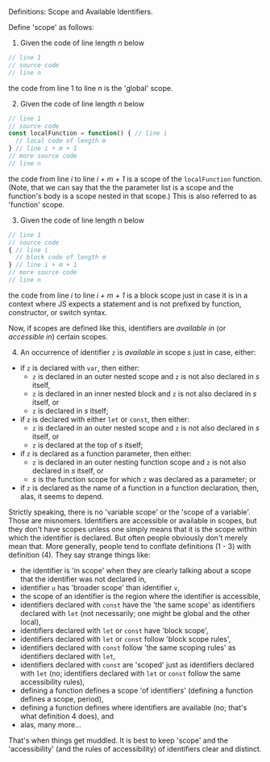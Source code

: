 Definitions: Scope and Available Identifiers.

Define 'scope' as follows:

1. Given the code of line length _n_ below

```js
// line 1
// source code
// line n
```

the code from line 1 to line _n_ is the 'global' scope.

2. Given the code of line length _n_ below

```js
// line 1
// source code
const localFunction = function() { // line i
  // local code of length m
} // line i + m + 1
// more source code
// line n
```

the code from line _i_ to line _i + m + 1_ is a scope of the `localFunction` function. (Note, that we can say that the the parameter list is a scope and the function's body is a scope nested in that scope.) This is also referred to as 'function' scope.

3. Given the code of line length _n_ below

```js
// line 1
// source code
{ // line i
  // block code of length m
} // line i + m + 1
// more source code
// line n
```

the code from line _i_ to line _i + m + 1_ is a block scope just in case it is in a context where JS expects a statement and is not prefixed by function, constructor, or switch syntax.

Now, if scopes are defined like this, identifiers are _available in_ (or _accessible in_) certain scopes.

4. An occurrence of identifier `z` is _available in_ scope _s_ just in case, either:
  - if `z` is declared with `var`, then either:
    - `z` is declared in an outer nested scope and `z` is not also declared in _s_ itself,
    - `z` is declared in an inner nested block and `z` is not also declared in _s_ itself, or
    - `z` is declared in _s_ itself;
  - if `z` is declared with either `let` or `const`, then either:
    - `z` is declared in an outer nested scope and `z` is not also declared in _s_ itself, or
    - `z` is declared at the top of _s_ itself;
  - if `z` is declared as a function parameter, then either:
    - `z` is declared in an outer nesting function scope and `z` is not also declared in _s_ itself, or
    - _s_ is the function scope for which `z` was declared as a parameter; or
  - if `z` is declared as the name of a function in a function declaration, then, alas, it seems to depend.

Strictly speaking, there is no 'variable scope' or the 'scope of a variable'. Those are misnomers. Identifiers are accessible or available in scopes, but they don't have scopes unless one simply means that it is the scope within which the identifier is declared. But often people obviously don't merely mean that. More generally, people tend to conflate definitions (1 - 3) with definition (4). They say strange things like:

- the identifier is 'in scope' when they are clearly talking about a scope that the identifier was not declared in,
- identifier `u` has 'broader scope' than identifier `v`,
- the scope of an identifier is the region where the identifier is accessible,
- identifiers declared with `const` have the 'the same scope' as identifiers declared with `let` (not necessarily; one might be global and the other local),
- identifiers declared with `let` or `const` have 'block scope',
- identifiers declared with `let` or `const` follow 'block scope rules',
- identifiers declared with `const` follow 'the same scoping rules' as identifiers declared with `let`,
- identifiers declared with `const` are 'scoped' just as identifiers declared with `let` (no; identifiers declared with `let` or `const` follow the same accessibility rules),
- defining a function defines a scope 'of identifiers' (defining a function defines a scope, period),
- defining a function defines where identifiers are available (no; that's what definition 4 does), and
- alas, many more...

That's when things get muddled. It is best to keep 'scope' and the 'accessibility' (and the rules of accessibility) of identifiers clear and distinct.

<!--REST IS FOR LAUNCH ONLY

OLD:

the scope of the block just in case there is either a `let` or `const` declaration within the block code of length _m_. (Note it is not enough that there is either a `let` or `const` declaration within a local scope that is _nested_ within the block from line i to line _i + m + 1_.) This is also referred to as 'block' scope.


For example, consider:

> A variable's scope determines where it is available in a program. The location where you declare a variable determines its scope. In JavaScript, variables declared with the `let` or `const` keywords have block scope.

A variable's scope does not determine where it is available in a program. Where and how it is declared determines where it is available in a program. However, speaking loosely, we can say that the location where you declare a variable determines its scope. In JavaScript, variables declared with `let` or `const` do _not_ _have_ block scope. If `z` is declared with either `let` or `const`, then `z` is available in scope _s_ just in case `z` is declared in an outer nested scope and `z` is not also declared in _s_ itself, or `z` is declared at the top of _s_ itself. Those are the accessibility rules for identifiers declared with `let` or `const`; do not confuse that with block scope.

> [The] code [below] declares a variable `a` and assigns it to the string `'foo'`. However, we get an error [...] since `let` creates a block-scoped variable; `a` isn't accessible outside the block.

```js
if (1 === 1) {
  let a = 'foo';
}
console.log(a); // ReferenceError: a is not defined
```

> The error tells you that `a` isn't available [...]. In other words, it isn't in scope outside of the `if` block.

We get an error not because `let` creates a block-scoped variable but because `a` isn't accessible outside the block scope within which it was declared with `let`. I wouldn't say "`a` is not 'in scope' outside of the `if` block". I would say "`a` is not available in _the_ scope outside of the `if` block".

> If, on the other hand, you declare the variable outside the `if` block, the variable is available within the block as well as after the block ends.

```js
let a = 'foo';
if (1 === 1) {
  a = 'bar';
}
console.log(a);    // => 'bar'
```

> As we can see, this code prints the string `"bar"` since `a` is accessible inside the block. Thus, we can reassign it to a different value inside the block. In other words, this `a` has a broader scope than the `a` variable in the previous example.

Everything is right here except the last sentence. The variable `a` does not have a broader scope than the `a` variable in the previous. Speaking this way causes confusion between scope and the accessibility of identifiers. It especially makes it hard on beginners. Instead, `a` is available in more scopes than the `a` variable in the previous.

> Constants declared with `const` have the same scope as variables declared with `let`.

No. Identifiers declared with `const` have the same availability as identifiers declared with `let`.

> One of the trickiest things to understand for a beginner is the concept of scope and how it pertains to accessing variables. A variable's scope is the part of the program that can access that variable by name. This is true in all programming languages. Specifically, variable scoping rules describe how and where the language finds previously declared variables.

A variable's scope is not the part of the program that can access that variable by name. Keep scope separate from the availability of identifiers in a program. Variable availability rules describe whether a variable is available in particular scopes of the code. You cannot define scope in terms of where an identifier is available.

> Note that a local variable only comes into existence when you call that function. The mere act of defining a function doesn't create any variables. The function declaration does, however, _define_ the scope of the variables. For example, in the `aFunc` function [below], the function body defines where variable `a`, when created, will be accessible.

```js
function aFunc() {
  let a = 1;
}

aFunc();
console.log(a); // ReferenceError: a is not defined
```

A function declaration does define a scope, but not "the scope of the variables". It defines a scope, period. The `aFunc` does not define where `a` is accessible. The definition of identifier availability does that.

> [W]hen we talk about the scope of a variable, it doesn't matter whether we ever execute the code. For instance, suppose we had the following complete program:

```js
function aFunc() {
  let foo = 1;
}
```

> Though we never invoke `aFunc` and never create the `foo` variable, we still talk of it as in scope within `aFunc`.

The `foo` variable is not 'in scope' within `aFunc`. Instead, the `foo` variable is in a scope defined by declaring `aFunc`.

> [Consider the code below.] Executing `console.log(a)` [...] throws an error since `a` is not in scope in `funcB`. The declaration on line 2 does declare a variable named `a`, but that variable's scope is confined to `funcA`. `funcB `can't see the variable at all [...]. That also means that we could declare a separate `a` variable in `funcB` if we wanted. The two `a` variables would have different local scopes and would also be independent of each other.

```js
function funcA() {
  let a = 'hello';
  console.log(a);
}

function funcB() {
  console.log(a); // ReferenceError: a is not defined
}

funcA();
funcB();
```

Executing `console.log(a)` throws an error since there is no `a` variable that is accessible from `funcB`.

> Nested functions follow the same rules of inner and outer scoped variables. When dealing with nested functions, our usage of what's "outer" or "inner" is going to be relative. We'll switch vocabulary and talk about the "first level," "second level," and "third level."

```js
let a = 1;           // first level variable

function foo() {     // second level
  let b = 2;

  function bar() {   // third level
    let c = 3;
    console.log(a);  // => 1
    console.log(b);  // => 2
    console.log(c);  // => 3
  }

  bar();

  console.log(a);    // => 1
  console.log(b);    // => 2
  console.log(c);    // => ReferenceError
}

foo();
```

> If some of the outputs above surprise you, you should study the code carefully and make sure you understand the rules around inner scope versus outer scope.

There are no rules around inner scope versus outer scope. There are rules about identifier accessibility in scopes.

> Take a look at the following code:

```js
[1, 2, 3].forEach(number => {
  console.log(number);
});
```

> Here, `number` is a parameter that represents a value that the callback function expects when it is invoked. It represents each element as the `forEach` method iterates through the array. Parameters are also local variables and the same scoping rules apply to them.

The last statement is incoherent or false. In particular, the 'scoping rules' fails to refer (what is a scoping rule?), but even if you replace 'scoping rules' with 'rules of availability', the statement is false.

> [...] Constructs like if/else and the for and while loops define new block scopes. The rules for block scopes are identical to those for function scopes.
Outer blocks cannot access variables from inner scopes.
Inner blocks can access variables from outer scopes.
Variables defined in an inner block can shadow variables from outer scopes.

The first statement in this passage is false. Also, there are no 'rules for block scopes'. However, there are rules of identifier accessibility that pertain to identifiers declared with either `let` or `const`.

> Scope describes how and where the language finds and retrieves values from declared variables.

False.

> Defining a function creates new scopes.

True.

> Functions must contain a variable declaration to create a new scope.

False.

> An identifier can either be available or not within scopes.

True.

> Functions and blocks always create new scopes.

True.

OLD:
False.
-->
